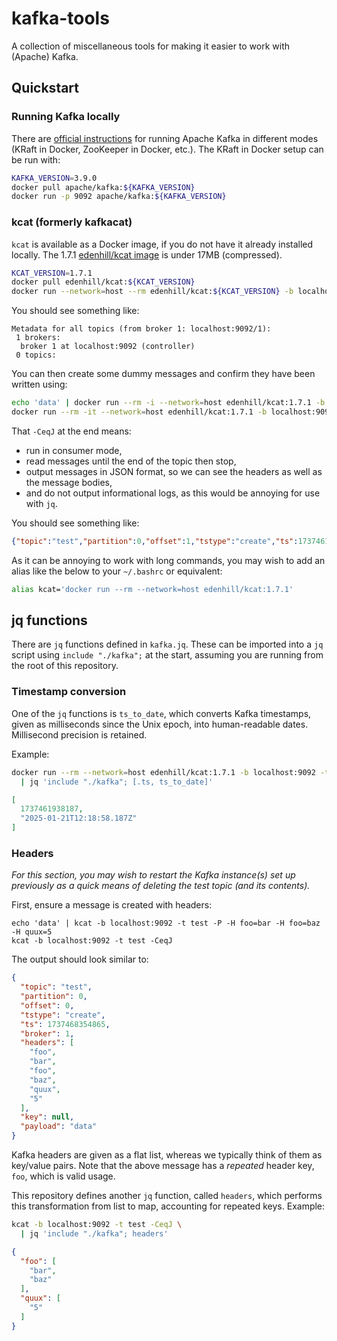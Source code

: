 # kafka-tools

A collection of miscellaneous tools for making it easier to work with (Apache) Kafka.

## Quickstart

### Running Kafka locally

There are [official instructions](https://kafka.apache.org/quickstart) for running Apache Kafka in different modes (KRaft in Docker, ZooKeeper in Docker, etc.).
The KRaft in Docker setup can be run with:
```sh
KAFKA_VERSION=3.9.0
docker pull apache/kafka:${KAFKA_VERSION}
docker run -p 9092 apache/kafka:${KAFKA_VERSION}
```

### kcat (formerly kafkacat)

`kcat` is available as a Docker image, if you do not have it already installed locally.
The 1.7.1 [edenhill/kcat image](https://hub.docker.com/r/edenhill/kcat/tags) is under 17MB (compressed).

```sh
KCAT_VERSION=1.7.1
docker pull edenhill/kcat:${KCAT_VERSION}
docker run --network=host --rm edenhill/kcat:${KCAT_VERSION} -b localhost:9092 -L
```

You should see something like:
```
Metadata for all topics (from broker 1: localhost:9092/1):
 1 brokers:
  broker 1 at localhost:9092 (controller)
 0 topics:
```

You can then create some dummy messages and confirm they have been written using:
```sh
echo 'data' | docker run --rm -i --network=host edenhill/kcat:1.7.1 -b localhost:9092 -t test -K: -P
docker run --rm -it --network=host edenhill/kcat:1.7.1 -b localhost:9092 -t test -CeJq
```

That `-CeqJ` at the end means:
* run in consumer mode,
* read messages until the end of the topic then stop,
* output messages in JSON format, so we can see the headers as well as the message bodies,
* and do not output informational logs, as this would be annoying for use with `jq`.

You should see something like:
```json
{"topic":"test","partition":0,"offset":1,"tstype":"create","ts":1737461938187,"broker":1,"key":null,"payload":"data"}
```

As it can be annoying to work with long commands, you may wish to add an alias like the below to your `~/.bashrc` or equivalent:
```bash
alias kcat='docker run --rm --network=host edenhill/kcat:1.7.1'
```

## jq functions

There are `jq` functions defined in `kafka.jq`.
These can be imported into a `jq` script using `include "./kafka";` at the start, assuming you are running from the root of this repository.

### Timestamp conversion

One of the `jq` functions is `ts_to_date`, which converts Kafka timestamps, given as milliseconds since the Unix epoch, into human-readable dates.
Millisecond precision is retained.

Example:
```bash
docker run --rm --network=host edenhill/kcat:1.7.1 -b localhost:9092 -t test -CeqJ \
  | jq 'include "./kafka"; [.ts, ts_to_date]'
```
```json
[
  1737461938187,
  "2025-01-21T12:18:58.187Z"
]
```

### Headers

_For this section, you may wish to restart the Kafka instance(s) set up previously as a quick means of deleting the test topic (and its contents)._

First, ensure a message is created with headers:
```
echo 'data' | kcat -b localhost:9092 -t test -P -H foo=bar -H foo=baz -H quux=5
kcat -b localhost:9092 -t test -CeqJ
```
The output should look similar to:
```json
{
  "topic": "test",
  "partition": 0,
  "offset": 0,
  "tstype": "create",
  "ts": 1737468354865,
  "broker": 1,
  "headers": [
    "foo",
    "bar",
    "foo",
    "baz",
    "quux",
    "5"
  ],
  "key": null,
  "payload": "data"
}
```

Kafka headers are given as a flat list, whereas we typically think of them as key/value pairs.
Note that the above message has a _repeated_ header key, `foo`, which is valid usage.

This repository defines another `jq` function, called `headers`, which performs this transformation from list to map, accounting for repeated keys.
Example:
```bash
kcat -b localhost:9092 -t test -CeqJ \
  | jq 'include "./kafka"; headers'
```
```json
{
  "foo": [
    "bar",
    "baz"
  ],
  "quux": [
    "5"
  ]
}
```
